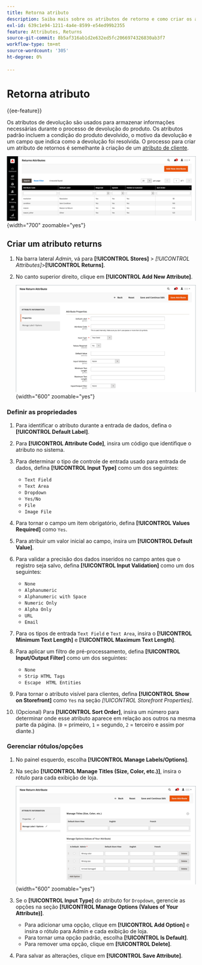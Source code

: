 ```yaml
---
title: Retorna atributo
description: Saiba mais sobre os atributos de retorno e como criar os atributos necessários para processar retornos em sua loja.
exl-id: 639c1e94-1211-4a4e-8599-e54ed99b2355
feature: Attributes, Returns
source-git-commit: 8b5af316ab1d2e632ed5fc2066974326830ab3f7
workflow-type: tm+mt
source-wordcount: '305'
ht-degree: 0%

---
```


# Retorna atributo

{{ee-feature}}

Os atributos de devolução são usados para armazenar informações necessárias durante o processo de devolução do produto. Os atributos padrão incluem a condição do produto devolvido, o motivo da devolução e um campo que indica como a devolução foi resolvida. O processo para criar um atributo de retornos é semelhante à criação de um [atributo de cliente](../customers/attribute-properties.md).

![Administrador - Retorna atributos](./assets/attribute-returns.png){width="700" zoomable="yes"}

## Criar um atributo returns

1. Na barra lateral _Admin_, vá para **[!UICONTROL Stores]** > _[!UICONTROL Attributes]_>**[!UICONTROL Returns]**.

1. No canto superior direito, clique em **[!UICONTROL Add New Attribute]**.

   ![Novo Retorno - propriedades do atributo](./assets/attribute-returns-new-properties.png){width="600" zoomable="yes"}

### Definir as propriedades

1. Para identificar o atributo durante a entrada de dados, defina o **[!UICONTROL Default Label]**.

1. Para **[!UICONTROL Attribute Code]**, insira um código que identifique o atributo no sistema.

1. Para determinar o tipo de controle de entrada usado para entrada de dados, defina **[!UICONTROL Input Type]** como um dos seguintes:

   - `Text Field`
   - `Text Area`
   - `Dropdown`
   - `Yes/No`
   - `File`
   - `Image File`

1. Para tornar o campo um item obrigatório, defina **[!UICONTROL Values Required]** como `Yes`.

1. Para atribuir um valor inicial ao campo, insira um **[!UICONTROL Default Value]**.

1. Para validar a precisão dos dados inseridos no campo antes que o registro seja salvo, defina **[!UICONTROL Input Validation]** como um dos seguintes:

   - `None`
   - `Alphanumeric`
   - `Alphanumeric with Space`
   - `Numeric Only`
   - `Alpha Only`
   - `URL`
   - `Email`

1. Para os tipos de entrada `Text Field` e `Text Area`, insira o **[!UICONTROL Minimum Text Length]** e **[!UICONTROL Maximum Text Length]**.

1. Para aplicar um filtro de pré-processamento, defina **[!UICONTROL Input/Output Filter]** como um dos seguintes:

   - `None`
   - `Strip HTML Tags`
   - `Escape  HTML Entities`

1. Para tornar o atributo visível para clientes, defina **[!UICONTROL Show on Storefront]** como `Yes` na seção _[!UICONTROL Storefront Properties]_.

1. (Opcional) Para **[!UICONTROL Sort Order]**, insira um número para determinar onde esse atributo aparece em relação aos outros na mesma parte da página. (`0` = primeiro, `1` = segundo, `2` = terceiro e assim por diante.)

### Gerenciar rótulos/opções

1. No painel esquerdo, escolha **[!UICONTROL Manage Labels/Options]**.

1. Na seção **[!UICONTROL Manage Titles (Size, Color, etc.)]**, insira o rótulo para cada exibição de loja.

   ![Gerenciar rótulos](./assets/return-attributes.png){width="600" zoomable="yes"}

1. Se o **[!UICONTROL Input Type]** do atributo for `Dropdown`, gerencie as opções na seção **[!UICONTROL Manage Options (Values of Your Attribute)]**.

   - Para adicionar uma opção, clique em **[!UICONTROL Add Option]** e insira o rótulo para Admin e cada exibição de loja.
   - Para tornar uma opção padrão, escolha **[!UICONTROL Is Default]**.
   - Para remover uma opção, clique em **[!UICONTROL Delete]**.

1. Para salvar as alterações, clique em **[!UICONTROL Save Attribute]**.
